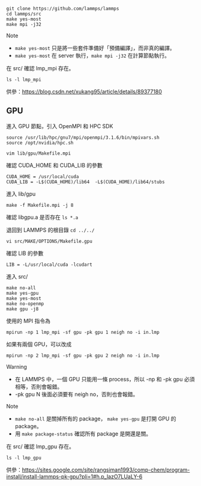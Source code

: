 ```
git clone https://github.com/lammps/lammps
cd lammps/src
make yes-most
make mpi -j32
```

> [!NOTE]
> - `make yes-most` 只是將一些套件準備好「預備編譯」，而非真的編譯。
> - `make yes-most` 在 server 執行，`make mpi -j32` 在計算節點執行。

在 src/ 確認 lmp_mpi 存在。

```
ls -l lmp_mpi
```

供參：https://blog.csdn.net/xukang95/article/details/89377180

## GPU

進入 GPU 節點，引入 OpenMPI 和 HPC SDK

```
source /usr/lib/hpc/gnu7/mpi/openmpi/3.1.6/bin/mpivars.sh
source /opt/nvidia/hpc.sh
```

```
vim lib/gpu/Makefile.mpi
```

確認 CUDA_HOME 和 CUDA_LIB 的參數

```
CUDA_HOME = /usr/local/cuda
CUDA_LIB = -L$(CUDA_HOME)/lib64  -L$(CUDA_HOME)/lib64/stubs
```

進入 lib/gpu

```
make -f Makefile.mpi -j 8
```

確認 libgpu.a 是否存在 ```ls *.a```

退回到 LAMMPS 的根目錄 ```cd ../../```

```
vi src/MAKE/OPTIONS/Makefile.gpu
```

確認 LIB 的參數

```
LIB = -L/usr/local/cuda -lcudart
```

進入 src/

```
make no-all
make yes-gpu
make yes-most
make no-openmp
make gpu -j8
```

使用的 MPI 指令為
```
mpirun -np 1 lmp_mpi -sf gpu -pk gpu 1 neigh no -i in.lmp
```

如果有兩個 GPU，可以改成
```
mpirun -np 2 lmp_mpi -sf gpu -pk gpu 2 neigh no -i in.lmp
```

> [!WARNING]
> - 在 LAMMPS 中，一個 GPU 只能用一條 process，所以 -np 和 -pk gpu 必須相等，否則會報錯。
> - -pk gpu N 後面必須要有 neigh no，否則也會報錯。

> [!NOTE]
> - ```make no-all``` 是關掉所有的 package， ```make yes-gpu``` 是打開 GPU 的 package。
> - 用 ```make package-status``` 確認所有 package 是開還是關。

在 src/ 確認 lmp_gpu 存在。

```
ls -l lmp_gpu
```

供參：https://sites.google.com/site/rangsiman1993/comp-chem/program-install/install-lammps-pk-gpu?pli=1#h.p_lazO7LUaLY-6

